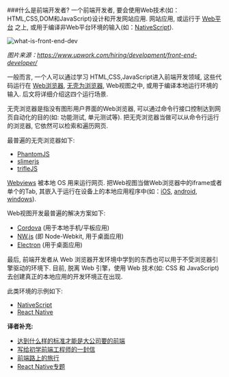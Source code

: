 ###什么是前端开发者?
一个前端开发者, 要会使用Web技术(如：HTML,CSS,DOM和JavaScript)设计和开发网站应用. 网站应用,    或运行于 [Web平台](https://en.wikipedia.org/wiki/Open_Web_Platform) 之上, 或用于编译非Web平台环境的输入(如：[NativeScript](https://www.nativescript.org/)).


![what-is-front-end-dev](https://raw.githubusercontent.com/dwqs/fedHandlebook/master/images/what-is-front-end-dev.png)

<cite>图片来源：https://www.upwork.com/hiring/development/front-end-developer/</cite>

一般而言, 一个人可以通过学习 HTML,CSS,JavaScript进入前端开发领域, 这些代码运行在 [Web浏览器](https://en.wikipedia.org/wiki/Web_browser), [无壳为浏览器](https://en.wikipedia.org/wiki/Headless_browser), Web视图之中, 或用于编译本地运行环境的输入. 后文将详细介绍这四个运行场景.



无壳浏览器是指没有图形用户界面的Web浏览器, 可以通过命令行接口控制达到网页自动化的目的(如: 功能测试, 单元测试等). 把无壳浏览器当做可以从命令行运行的浏览器, 它依然可以检索和遍历网页.

最普遍的无壳浏览器如下:

* [PhantomJS](http://phantomjs.org/)
* [slimerjs](http://slimerjs.org/)
* [trifleJS](http://triflejs.org/)

[Webviews](http://developer.telerik.com/featured/what-is-a-webview/) 被本地 OS 用来运行网页. 把Web视图当做Web浏览器中的iframe或者单个的Tab, 其嵌入于运行在设备上的本地应用程序中(如：[iOS](https://developer.apple.com/library/ios/documentation/UIKit/Reference/UIWebView_Class/), [android](http://developer.android.com/reference/android/webkit/WebView.html), [windows](https://msdn.microsoft.com/library/windows/apps/windows.ui.xaml.controls.webview.aspx)).

Web视图开发最普遍的解决方案如下:

* [Cordova](https://cordova.apache.org/) (用于本地手机/平板应用)
* [NW.js](https://github.com/nwjs/nw.js) (即 Node-Webkit, 用于桌面应用)
* [Electron](http://electron.atom.io/) (用于桌面应用) 

最后, 前端开发者从 Web 浏览器开发环境中学到的东西也可以用于不受浏览器引擎驱动的环境下. 目前, 脱离 Web 引擎，使用 Web 技术(如: CSS 和 JavaScript)去创建真正的本地应用的开发环境正在出现.

此类环境的示例如下:

* [NativeScript](https://www.nativescript.org/)
* [React Native](https://facebook.github.io/react-native/)


**译者补充:**

* [达到什么样的标准才能是大公司要的前端](http://qianduanfan.com/index.php/topic/show/217)
* [写给初学前端工程师的一封信](http://www.w3ctech.com/topic/983)
* [前端路上的旅行](http://www.w3cplus.com/front-end-trip-on-road.html)
* [React Native专题](http://www.jianshu.com/p/96febc4fec45)